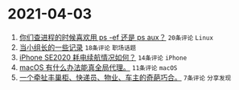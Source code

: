 # 2021-04-03

1. [你们查进程的时候喜欢用 ps -ef 还是 ps aux？](https://www.v2ex.com/t/767746) `20条评论` `Linux`
1. [当小组长的一些记录](https://www.v2ex.com/t/767732) `18条评论` `职场话题`
1. [iPhone SE2020 耗电续航情况如何？](https://www.v2ex.com/t/767729) `14条评论` `iPhone`
1. [macOS 有什么办法能真全局代理。](https://www.v2ex.com/t/767745) `11条评论` `macOS`
1. [一个牵扯丰巢柜、快递员、物业、车主的奇葩巧合。](https://www.v2ex.com/t/767741) `7条评论` `分享发现`
